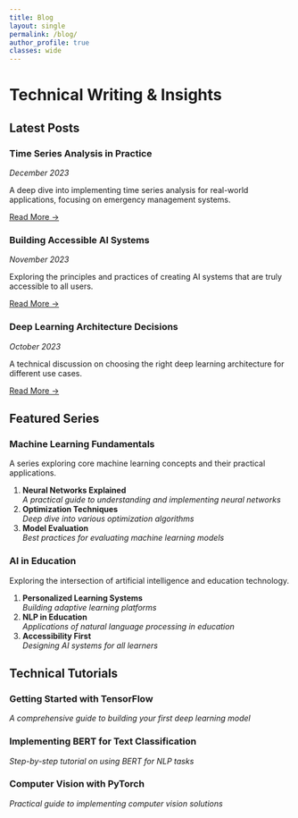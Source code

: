 ```yaml
---
title: Blog
layout: single
permalink: /blog/
author_profile: true
classes: wide
---
```


# Technical Writing & Insights

## Latest Posts

### Time Series Analysis in Practice
*December 2023*

A deep dive into implementing time series analysis for real-world applications, focusing on emergency management systems.

[Read More →](/blog/time-series-analysis)

### Building Accessible AI Systems
*November 2023*

Exploring the principles and practices of creating AI systems that are truly accessible to all users.

[Read More →](/blog/accessible-ai)

### Deep Learning Architecture Decisions
*October 2023*

A technical discussion on choosing the right deep learning architecture for different use cases.

[Read More →](/blog/deep-learning-architecture)

## Featured Series

### Machine Learning Fundamentals
A series exploring core machine learning concepts and their practical applications.

1. **Neural Networks Explained**  
   *A practical guide to understanding and implementing neural networks*
2. **Optimization Techniques**  
   *Deep dive into various optimization algorithms*
3. **Model Evaluation**  
   *Best practices for evaluating machine learning models*

### AI in Education
Exploring the intersection of artificial intelligence and education technology.

1. **Personalized Learning Systems**  
   *Building adaptive learning platforms*
2. **NLP in Education**  
   *Applications of natural language processing in education*
3. **Accessibility First**  
   *Designing AI systems for all learners*

## Technical Tutorials

### Getting Started with TensorFlow
*A comprehensive guide to building your first deep learning model*

### Implementing BERT for Text Classification
*Step-by-step tutorial on using BERT for NLP tasks*

### Computer Vision with PyTorch
*Practical guide to implementing computer vision solutions* 
